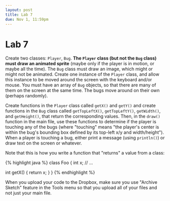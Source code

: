 ```yaml
---
layout: post
title: Lab 7
due: Nov 1, 11:59pm
---
```


# Lab 7

Create two classes: `Player`, `Bug`. **The `Player` class (but not the `Bug` class) must draw an animated sprite** (maybe only if the player is in motion, or maybe all the time). The `Bug` class must draw an image, which might or might not be animated. Create one instance of the `Player` class, and allow this instance to be moved around the screen with the keyboard and/or mouse. You must have an array of `Bug` objects, so that there are many of them on the screen at the same time. The bugs move around on their own (perhaps randomly).

Create functions in the `Player` class called `getX()` and `getY()` and create functions in the `Bug` class called `getTopLeftX()`, `getTopLeftY()`, `getWidth()`, and `getHeight()`, that return the corresponding values. Then, in the `draw()` function in the main file, use these functions to determine if the player is touching any of the bugs (where "touching" means "the player's center is within the bug's bounding box defined by its top-left x/y and width/height"). When a player is touching a bug, either print a message (using `println()`) or draw text on the screen or whatever.

Note that this is how you write a function that "returns" a value from a class:

{% highlight java %}
class Foo
{
  int x;
  // ...
  
  int getX()
  {
    return x;
  }
}
{% endhighlight %}

When you upload your code to the Dropbox, make sure you use "Archive Sketch"
feature in the Tools menu so that you upload all of your files and
not just your main file.
